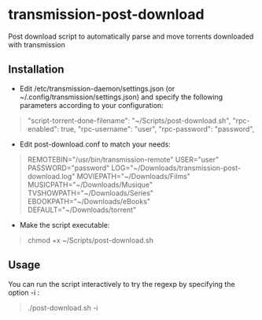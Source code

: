 # transmission-post-download
Post download script to automatically parse and move torrents downloaded with transmission

## Installation
  - Edit /etc/transmission-daemon/settings.json (or ~/.config/transmission/settings.json) and specify the following parameters according to your configuration:
> "script-torrent-done-filename": "~/Scripts/post-download.sh",
"rpc-enabled": true,
"rpc-username": "user",
"rpc-password": "password",

  - Edit post-download.conf to match your needs:
> REMOTEBIN="/usr/bin/transmission-remote"
USER="user"
PASSWORD="password"
LOG="~/Downloads/transmission-post-download.log"
MOVIEPATH="~/Downloads/Films"
MUSICPATH="~/Downloads/Musique"
TVSHOWPATH="~/Downloads/Series"                                                                                      
EBOOKPATH="~/Downloads/eBooks"                                                                                       
DEFAULT="~/Downloads/torrent"

  - Make the script executable:
> chmod +x ~/Scripts/post-download.sh

## Usage
You can run the script interactively to try the regexp by specifying the option -i :
> ./post-download.sh -i
